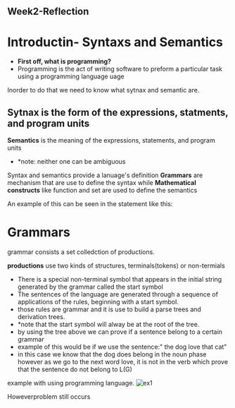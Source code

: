 ## Week2-Reflection
# Introductin- Syntaxs and Semantics
- **First off, what is programming?**
- Programming is the act of writing software to preform a particular task using a programming language uage

Inorder to do that we need to know what sytnax and semantic are.

**Sytnax** is the form of the expressions, statments, and  program units
-
**Semantics** is the meaning of the expressions, statements, and program units
- *note: neither one can be ambiguous 

Syntax and semantics provide a lanuage's definition 
**Grammars** are mechanism that are use to define the syntax
while **Mathematical constructs** like function and set are used to define the semantics

An example of this can be seen in the statement like this:

# Grammars
grammar consists a set colledction of productions.

**productions** use two kinds of structures, terminals(tokens) or non-termials
- There is a special non-terminal symbol that appears in the initial string generated by the grammar called the start symbol
- The sentences of the language are generated through a sequence of applications of the rules, beginning with a start symbol. 
- those rules are grammar and it is use to build a parse trees and derivation trees.
- *note that the start symbol will alway be at the root of the tree.
- by using the tree above we can prove if a sentence belong to a certain grammar 
- example of this would be if we use the sentence:" the dog love that cat" 
- in this case we know that the dog does belong in the noun phase however as we go to the next word love, it is not in the verb  which prove that the sentence do not belong to L(G)

example with using programming language.
![ex1](ex1.png)

Howeverproblem still occurs 





